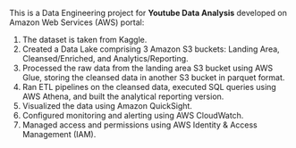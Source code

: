 This is a Data Engineering project for **Youtube Data Analysis** developed on Amazon Web Services (AWS) portal:

1. The dataset is taken from Kaggle.
2. Created a Data Lake comprising 3 Amazon S3 buckets: Landing Area, Cleansed/Enriched, and Analytics/Reporting.
3. Processed the raw data from the landing area S3 bucket using AWS Glue, storing the cleansed data in another S3 bucket in parquet format.
4. Ran ETL pipelines on the cleansed data, executed SQL queries using AWS Athena, and built the analytical reporting version.
5. Visualized the data using Amazon QuickSight.
6. Configured monitoring and alerting using AWS CloudWatch.
7. Managed access and permissions using AWS Identity & Access Management (IAM).
